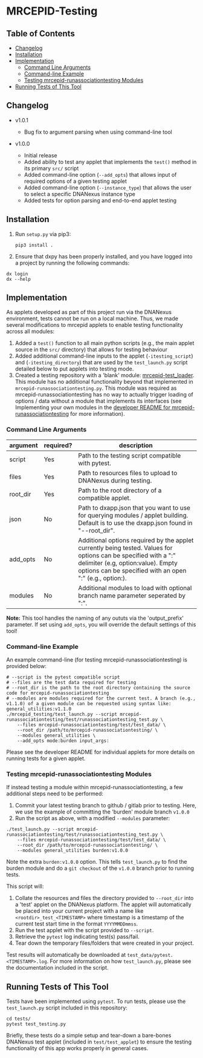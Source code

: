 # MRCEPID-Testing

## Table of Contents

- [Changelog](#changelog)
- [Installation](#installation)
- [Implementation](#implementation)
  * [Command Line Arguments](#command-line-arguments)
  * [Command-line Example](#command-line-example)
  * [Testing mrcepid-runassociationtesting Modules](#testing-mrcepid-runassociationtesting-modules)
- [Running Tests of This Tool](#running-tests-of-this-tool)

## Changelog

* v1.0.1
  * Bug fix to argument parsing when using command-line tool
  
* v1.0.0
  * Initial release
  * Added ability to test any applet that implements the `test()` method in its primary `src/` script
  * Added command-line option (`--add_opts`) that allows input of required options of a given testing applet
  * Added command-line option (`--instance_type`) that allows the user to select a specific DNANexus instance type
  * Added tests for option parsing and end-to-end applet testing

## Installation

1. Run `setup.py` via pip3:

    ```pip3 install .```

2. Ensure that dxpy has been properly installed, and you have logged into a project by running the following commands:

```
dx login
dx --help
```

## Implementation

As applets developed as part of this project run via the DNANexus environment, tests cannot be run on a local machine.
Thus, we made several modifications to mrcepid applets to enable testing functionality across all modules:

1. Added a `test()` function to all main python scripts (e.g., the main applet source in the `src/` directory) that 
allows for testing behaviour
2. Added additional command-line inputs to the applet (`-itesting_script`) and (`-itesting_directory`) that are used by
the `test_launch.py` script detailed below to put applets into testing mode.
3. Created a testing repository with a 'blank' module: [mrcepid-test_loader](https://github.com/mrcepid-rap/mrcepid-test_loader).
This module has no additional functionality beyond that implemented in `mrcepid-runassociationtesting.py`. This module 
was required as mrcepid-runassociationtesting has no way to actually trigger loading of options / data without a module
that implements its interfaces (see Implementing your own modules in the [developer README for mrcepid-runassociationtesting](https://github.com/mrcepid-rap/mrcepid-runassociationtesting/blob/main/Readme.developer.md#implementing-your-own-modules)
for more information).

### Command Line Arguments

| argument | required? | description                                                                                                                                                                                                      |
|----------|-----------|------------------------------------------------------------------------------------------------------------------------------------------------------------------------------------------------------------------|
| script   | Yes       | Path to the testing script compatible with pytest.                                                                                                                                                               |
| files    | Yes       | Path to resources files to upload to DNANexus during testing.                                                                                                                                                    |
| root_dir | Yes       | Path to the root directory of a compatible applet.                                                                                                                                                               |
| json     | No        | Path to dxapp.json that you want to use for querying modules / applet building. Default is to use the dxapp.json found in "--root_dir".                                                                          |
| add_opts | No        | Additional options required by the applet currently being tested. Values for options can be specified with a ":" delimiter (e.g, option:value). Empty options can be specified with an open ":" (e.g., option:). |
| modules  | No        | Additional modules to load with optional branch name parameter seperated by ":".                                                                                                                                 |

**Note:** This tool handles the naming of any oututs via the 'output_prefix' parameter. If set using `add_opts`, you will 
override the default settings of this tool! 

### Command-line Example

An example command-line (for testing mrcepid-runassociationtesting) is provided below:

```commandline
# --script is the pytest compatible script
# --files are the test data required for testing
# --root_dir is the path to the root directory containing the source code for mrcepid-runassociationtesting
# --modules are modules required for the current test. A branch (e.g., v1.1.0) of a given module can be requested using syntax like: general_utilities:v1.1.0 
./mrcepid_testing/test_launch.py --script mrcepid-runassociationtesting/test/runassociationtesting_test.py \ 
    --files mrcepid-runassociationtesting/test/test_data/ \ 
    --root_dir /path/to/mrcepid-runassociationtesting/ \ 
    --modules general_utilities \
    --add_opts mode:burden input_args:
```

Please see the developer README for individual applets for more details on running tests for a given applet.

### Testing mrcepid-runassociationtesting Modules

If instead testing a module within mrcepid-runassociationtesting, a few additional steps need to be performed:

1. Commit your latest testing branch to github / gitlab prior to testing. Here, we use the example of committing the 'burden' module branch `v1.0.0`
2. Run the script as above, with a modified `--modules` parameter:

```commandline
./test_launch.py --script mrcepid-runassociationtesting/test/runassociationtesting_test.py \ 
    --files mrcepid-runassociationtesting/test/test_data/ \ 
    --root_dir /path/to/mrcepid-runassociationtesting/ \ 
    --modules general_utilities burden:v1.0.0
```

Note the extra `burden:v1.0.0` option. This tells `test_launch.py` to find the burden module and do a `git checkout` of 
the `v1.0.0` branch prior to running tests.
       
This script will:

1. Collate the resources and files the directory provided to `--root_dir` into a 'test' 
applet on the DNANexus platform. The applet will automatically be placed into your current project with a name 
like `<rootdir>_test_<TIMESTAMP>` where timestamp is a timestamp of the current test start time in the format `YYYYMMDDmmss`.
2. Run the test applet with the script provided to `--script`.
3. Retrieve the `pytest` log indicating test(s) pass/fail.
4. Tear down the temporary files/folders that were created in your project. 

Test results will automatically be downloaded at `test_data/pytest.<TIMESTAMP>.log`. For more information on how 
`test_launch.py`, please see the documentation included in the script.

## Running Tests of This Tool

Tests have been implemented using `pytest`. To run tests, please use the `test_launch.py` script included in this 
repository:

```commandline
cd tests/
pytest test_testing.py
```

Briefly, these tests do a simple setup and tear-down a bare-bones DNANexus test applet (included in `test/test_applet`) to ensure
the testing functionality of this app works properly in general cases.
